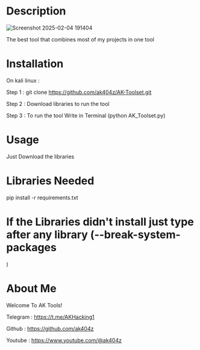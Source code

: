# Description
![Screenshot 2025-02-04 191404](https://github.com/user-attachments/assets/e5bfda0a-5f2f-4153-ac00-84948d049270)

The best tool that combines most of my projects in one tool

# Installation

On kali linux :

Step 1 : git clone https://github.com/ak404z/AK-Toolset.git

Step 2 : Download libraries to run the tool

Step 3 : To run the tool Write in Terminal (python AK_Toolset.py)

# Usage
Just Download the libraries

# Libraries Needed

pip install -r requirements.txt

# If the Libraries didn't install just type after any library (--break-system-packages
)


# About Me
Welcome To AK Tools!

Telegram : https://t.me/AKHacking1

Github : https://github.com/ak404z

Youtube : https://www.youtube.com/@ak404z
